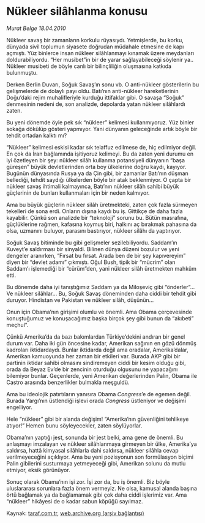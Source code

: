 # Nükleer silâhlanma konusu

*Murat Belge 18.04.2010*

<div class="yazi"><p>Nükleer savaş bir zamanların korkulu rüyasıydı. Yetmişlerde, bu korku, dünyada sivil toplumun siyasete doğrudan müdahale etmesine de kapı açmıştı. Yüz binlerce insan nükleer silâhlanmayı kınamak üzere meydanları doldurabiliyordu. “Her musibet”in bir de yarar sağlayabileceği söylenir ya.. Nükleer musibeti de böyle canlı bir bilinçliliğin oluşmasına katkıda bulunmuştu.</p>
<p>Derken Berlin Duvarı, Soğuk Savaş’ın sonu vb. O anti-nükleer gösterilerin bu gelişmelerde de dolaylı payı oldu. Batı’nın anti-nükleer hareketlerinin Doğu’daki rejim muhalifleriyle kurduğu ittifaklar gibi. O savaşa “Soğuk” denmesinin nedeni de, son analizde, depolarda yatan nükleer silâhlardı zaten.</p>
<p>Bu yeni dönemde öyle pek sık “nükleer” kelimesi kullanmıyoruz. Yüz binler sokağa dökülüp gösteri yapmıyor. Yani dünyanın geleceğinde artık böyle bir tehdit ortadan kalktı mı?</p>
<p>“Nükleer” kelimesi eskisi kadar sık telaffuz edilmese de, hiç edilmiyor değil. En çok da İran bağlamında işitiyoruz kelimeyi. Bu da zaten yeni durumu en iyi özetleyen bir şey: nükleer silâh kullanma potansiyeli dünyanın “başa güreşen” büyük devletlerinden orta boy ülkelerine doğru kaydı, kayıyor. Bugünün dünyasında Rusya ya da Çin gibi, bir zamanlar Batı’nın düşman bellediği, tehdit saydığı ülkelerden böyle bir atak beklenmiyor. O çapta bir nükleer savaş ihtimali kalmayınca, Batı’nın nükleer silâh sahibi büyük güçlerinin de bunları kullanmaları için bir neden kalmıyor.</p>
<p>Ama bu büyük güçlerin nükleer silâh üretmekteki, zaten çok fazla sürmeyen tekelleri de sona erdi. Onların dışına kaydı bu iş. Gittikçe de daha fazla kayabilir. Çünkü son analizde bir “teknoloji” sorunu bu. Bütün masrafına, güçlüklerine rağmen, kafasına koymuş biri, halkını aç bırakmak pahasına da olsa, uzmanını buluyor, parasını bastırıyor, nükleer silâhı da yaptırıyor.</p>
<p>Soğuk Savaş bitiminde bu gibi gelişmeler sezilebiliyordu. Saddam’ın Kuveyt’e saldırması bir sinyaldi. Bilinen dünya düzeni bozulur ve yeni dengeler aranırken, “Fırsat bu fırsat. Arada ben de bir şey kapıvereyim” diyen bir “devlet adamı” çıkmıştı. Oğul Bush, tipik bir “mücrim” olan Saddam’ı işlemediği bir “cürüm”den, yani nükleer silâh üretmekten mahkûm etti.</p>
<p>Bu dönemde daha iyi tanıştığımız Saddam ya da Miloşeviç gibi “önderler”... Ve nükleer silâhlar... Bu, Soğuk Savaş döneminden daha ciddi bir tehdit gibi duruyor. Hindistan ve Pakistan ve nükleer silâh, düşünün...</p>
<p>Onun için Obama’nın girişimi olumlu ve önemli. Ama Obama çerçevesinde konuştuğumuz ve konuşacağımız başka birçok şey gibi bunun da “akıbeti” meçhul”.</p>
<p>Çünkü Amerika’da da bazı bakımlardan Türkiye’dekini andıran bir genel durum var. Daha iki gün öncesine kadar, Amerikan sağının en gözü dönmüş kadroları iktidardaydı. Bunlar iktidarda değil ama oradalar, Amerika’dalar, Amerikan kamuoyunda her zaman bir etkileri var. Burada AKP gibi bir partinin iktidar sahibi olmasını sindiremeyen ciddi bir kesim olduğu gibi, orada da Beyaz Ev’de bir zencinin oturduğu olgusunu ne yapacağını bilemiyor bunlar. Geçenlerde, yeni Amerikan değerlerinden Palin, Obama ile Castro arasında benzerlikler bulmakla meşguldü.</p>
<p>Ama bu ideolojik patırtıların yanısıra Obama <i>Congress</i>’e de egemen değil. Burada Yargı’nın üstlendiği işlevi orada <i>Congress</i> üstleniyor ve değişimi engelliyor.</p>
<p>Hele “nükleer” gibi bir alanda değişim! “Amerika’nın güvenliğini tehlikeye atıyor!” Hemen bunu söyleyecekler, zaten söylüyorlar.</p>
<p>Obama’nın yaptığı jest, sonunda bir jest belki, ama gene de önemli. Bu anlaşmayı imzalayan ve nükleer silâhlanmaya girmeyen bir ülke, Amerika’ya saldırsa, hattâ kimyasal silâhlarla dahi saldırsa, nükleer silâhla cevap verilmeyeceğini açıklıyor. Ama bu yeni pozisyonun son formülasyon biçimi Palin gibilerini susturmaya yetmeyeceği gibi, Amerikan solunu da mutlu etmiyor, eksik görünüyor.</p>
<p>Sonuç olarak Obama’nın işi zor. İşi zor da, bu iş önemli. Biz böyle uluslararası sorunlara fazla önem vermeyiz. Ne olsa, kamusal alanda başına örtü bağlamak ya da bağlamamak gibi çok daha ciddi işlerimiz var. Ama “nükleer” hikâyesi de o kadar sabun köpüğü sayılmaz.</p></div>

Kaynak: [taraf.com.tr](http://www.taraf.com.tr:80/makale/10933.htm), [web.archive.org (arşiv bağlantısı)](http://web.archive.org/web/20100421061154/http://www.taraf.com.tr:80/makale/10933.htm)
